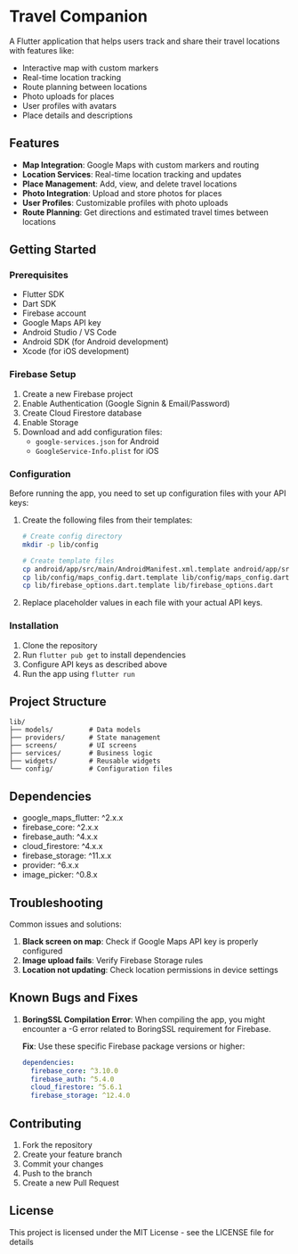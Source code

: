 # Travel Companion

A Flutter application that helps users track and share their travel locations with features like:
- Interactive map with custom markers
- Real-time location tracking
- Route planning between locations
- Photo uploads for places
- User profiles with avatars
- Place details and descriptions

## Features

- **Map Integration**: Google Maps with custom markers and routing
- **Location Services**: Real-time location tracking and updates
- **Place Management**: Add, view, and delete travel locations
- **Photo Integration**: Upload and store photos for places
- **User Profiles**: Customizable profiles with photo uploads
- **Route Planning**: Get directions and estimated travel times between locations

## Getting Started

### Prerequisites
- Flutter SDK 
- Dart SDK 
- Firebase account
- Google Maps API key
- Android Studio / VS Code
- Android SDK (for Android development)
- Xcode (for iOS development)

### Firebase Setup
1. Create a new Firebase project
2. Enable Authentication (Google Signin & Email/Password)
3. Create Cloud Firestore database
4. Enable Storage
5. Download and add configuration files:
   - `google-services.json` for Android
   - `GoogleService-Info.plist` for iOS

### Configuration

Before running the app, you need to set up configuration files with your API keys:

1. Create the following files from their templates:
   ```bash
   # Create config directory
   mkdir -p lib/config
   
   # Create template files
   cp android/app/src/main/AndroidManifest.xml.template android/app/src/main/AndroidManifest.xml
   cp lib/config/maps_config.dart.template lib/config/maps_config.dart
   cp lib/firebase_options.dart.template lib/firebase_options.dart
   ```

2. Replace placeholder values in each file with your actual API keys.

### Installation

1. Clone the repository
2. Run `flutter pub get` to install dependencies
3. Configure API keys as described above
4. Run the app using `flutter run`

## Project Structure

```
lib/
├── models/         # Data models
├── providers/      # State management
├── screens/        # UI screens
├── services/       # Business logic
├── widgets/        # Reusable widgets
└── config/         # Configuration files
```

## Dependencies

- google_maps_flutter: ^2.x.x
- firebase_core: ^2.x.x
- firebase_auth: ^4.x.x
- cloud_firestore: ^4.x.x
- firebase_storage: ^11.x.x
- provider: ^6.x.x
- image_picker: ^0.8.x

## Troubleshooting

Common issues and solutions:

1. **Black screen on map**: Check if Google Maps API key is properly configured
2. **Image upload fails**: Verify Firebase Storage rules
3. **Location not updating**: Check location permissions in device settings

## Known Bugs and Fixes

1. **BoringSSL Compilation Error**: 
   When compiling the app, you might encounter a -G error related to BoringSSL requirement for Firebase. 
   
   **Fix**: Use these specific Firebase package versions or higher:
   ```yaml
   dependencies:
     firebase_core: ^3.10.0
     firebase_auth: ^5.4.0
     cloud_firestore: ^5.6.1
     firebase_storage: ^12.4.0
   ```

## Contributing

1. Fork the repository
2. Create your feature branch
3. Commit your changes
4. Push to the branch
5. Create a new Pull Request

## License

This project is licensed under the MIT License - see the LICENSE file for details
